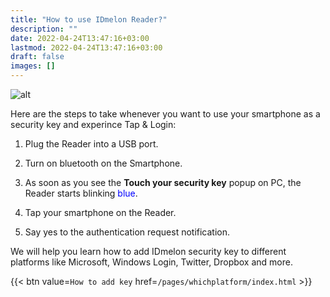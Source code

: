 ```yaml
---
title: "How to use IDmelon Reader?"
description: ""
date: 2022-04-24T13:47:16+03:00
lastmod: 2022-04-24T13:47:16+03:00
draft: false
images: []
---
```


![alt](/images/vendor/arts/tapnlogin.png)

Here are the steps to take whenever you want to use your smartphone as a security key and experince Tap & Login:  

1. Plug the Reader into a USB port.  

2. Turn on bluetooth on the Smartphone.  

3. As soon as you see the **Touch your security key** popup on PC, the Reader starts blinking <span style="color: blue;">blue</span>.  

4. Tap your smartphone on the Reader.  

5. Say yes to the authentication request notification.  

We will help you learn how to add IDmelon security key to different platforms like Microsoft, Windows Login, Twitter, Dropbox and more.  

{{< btn value=`How to add key` href=`/pages/whichplatform/index.html` >}}
